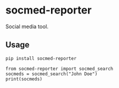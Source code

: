 # socmed-reporter
 Social media tool.

 ## Usage
 ```
 pip install socmed-reporter
 ```
 ```
 from socmed-reporter import socmed_search
 socmeds = socmed_search("John Doe")
 print(socmeds)
 ```
